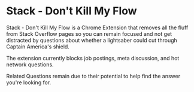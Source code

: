 # Stack - Don't Kill My Flow
Stack - Don't Kill My Flow is a Chrome Extension that removes all the fluff from Stack Overflow pages so you can remain focused and not get distracted by questions about whether a lightsaber could cut through Captain America's shield.

The extension currently blocks job postings, meta discussion, and hot network questions. 

Related Questions remain due to their potential to help find the answer you're looking for.
